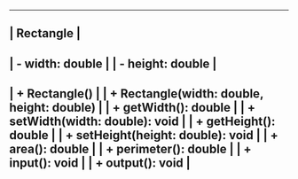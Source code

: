 -------------------------------
|          Rectangle           |
-------------------------------
| - width: double              |
| - height: double             |
-------------------------------
| + Rectangle()                |
| + Rectangle(width: double, height: double) |
| + getWidth(): double         |
| + setWidth(width: double): void  |
| + getHeight(): double        |
| + setHeight(height: double): void |
| + area(): double             |
| + perimeter(): double        |
| + input(): void              |
| + output(): void             |
-------------------------------
